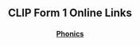 <h2> 
<p align="center">
CLIP Form 1 Online Links
</p>
</h2>

<h4>
<p align="center">
  <a href="https://we-are-one-clip.github.io/Form1/Phonics">Phonics</a>
  <br>
</p>
</h4>
